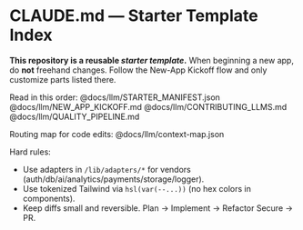 # CLAUDE.md — Starter Template Index

**This repository is a reusable _starter template_.** When beginning a new app, do **not** freehand changes.
Follow the New-App Kickoff flow and only customize parts listed there.

Read in this order:
@docs/llm/STARTER_MANIFEST.json
@docs/llm/NEW_APP_KICKOFF.md
@docs/llm/CONTRIBUTING_LLMS.md
@docs/llm/QUALITY_PIPELINE.md

Routing map for code edits:
@docs/llm/context-map.json

Hard rules:
- Use adapters in `/lib/adapters/*` for vendors (auth/db/ai/analytics/payments/storage/logger).
- Use tokenized Tailwind via `hsl(var(--...))` (no hex colors in components).
- Keep diffs small and reversible. Plan → Implement → Refactor Secure → PR.
